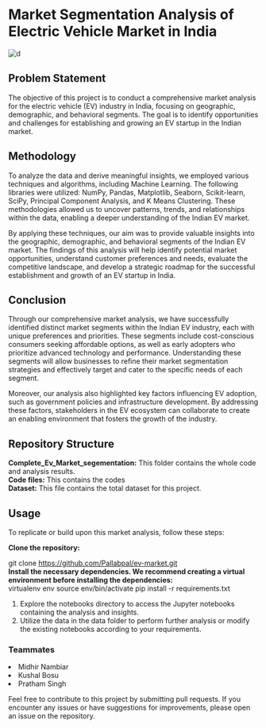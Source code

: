 # Market Segmentation Analysis of Electric Vehicle Market in India
                        
![d](https://github.com/Pallabpal/Ev-market/assets/122145541/bf80344e-0280-4b5a-97f7-d9fca447a77e)

## Problem Statement
The objective of this project is to conduct a comprehensive market analysis for the electric vehicle (EV) industry in India, focusing on geographic, demographic, and behavioral segments. The goal is to identify opportunities and challenges for establishing and growing an EV startup in the Indian market.
## Methodology
To analyze the data and derive meaningful insights, we employed various techniques and algorithms, including Machine Learning. The following libraries were utilized: NumPy, Pandas, Matplotlib, Seaborn, Scikit-learn, SciPy, Principal Component Analysis, and K Means Clustering. These methodologies allowed us to uncover patterns, trends, and relationships within the data, enabling a deeper understanding of the Indian EV market.

By applying these techniques, our aim was to provide valuable insights into the geographic, demographic, and behavioral segments of the Indian EV market. The findings of this analysis will help identify potential market opportunities, understand customer preferences and needs, evaluate the competitive landscape, and develop a strategic roadmap for the successful establishment and growth of an EV startup in India.
## Conclusion
Through our comprehensive market analysis, we have successfully identified distinct market segments within the Indian EV industry, each with unique preferences and priorities. These segments include cost-conscious consumers seeking affordable options, as well as early adopters who prioritize advanced technology and performance. Understanding these segments will allow businesses to refine their market segmentation strategies and effectively target and cater to the specific needs of each segment.

Moreover, our analysis also highlighted key factors influencing EV adoption, such as government policies and infrastructure development. By addressing these factors, stakeholders in the EV ecosystem can collaborate to create an enabling environment that fosters the growth of the industry.
## Repository Structure
<b>Complete_Ev_Market_segementation:</b> This folder contains the whole code and analysis results.<br/>
<b>Code files:</b> This contains the codes<br/>
<b>Dataset:</b> This file contains the total dataset for this project.
## Usage
To replicate or build upon this market analysis, follow these steps:<br/>

<b>Clone the repository:</b>

git clone https://github.com/Pallabpal/ev-market.git <br/>
<b>Install the necessary dependencies. We recommend creating a virtual environment before installing the dependencies:</b><br/>
virtualenv env
source env/bin/activate
pip install -r requirements.txt
<br/>
1. Explore the notebooks directory to access the Jupyter notebooks containing the analysis and insights.
2. Utilize the data in the data folder to perform further analysis or modify the existing notebooks according to your requirements.

### Teammates
<li>Midhir Nambiar</li>
<li>Kushal Bosu</li>
<li>Pratham Singh</li>

Feel free to contribute to this project by submitting pull requests. If you encounter any issues or have suggestions for improvements, please open an issue on the repository.

